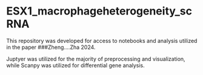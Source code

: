 # ESX1_macrophageheterogeneity_scRNA

This repository was developed for access to notebooks and analysis utilized in the paper ###Zheng....Zha 2024.

Juptyer was utilized for the majority of preprocessing and visualization, while Scanpy was utilized for differential gene analysis.
